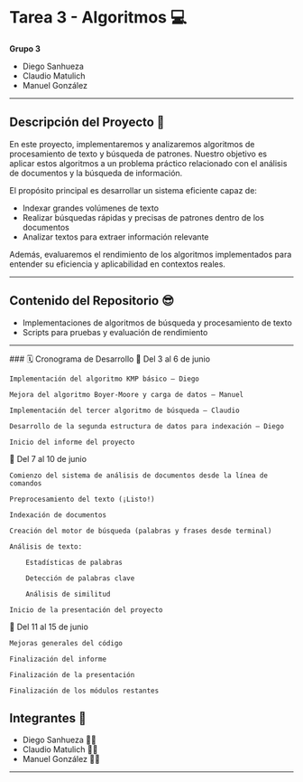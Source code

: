 # Tarea 3 - Algoritmos 💻

**Grupo 3**  
- Diego Sanhueza  
- Claudio Matulich  
- Manuel González  

---

## Descripción del Proyecto 🤔

En este proyecto, implementaremos y analizaremos algoritmos de procesamiento de texto y búsqueda de patrones. Nuestro objetivo es aplicar estos algoritmos a un problema práctico relacionado con el análisis de documentos y la búsqueda de información.

El propósito principal es desarrollar un sistema eficiente capaz de:

- Indexar grandes volúmenes de texto  
- Realizar búsquedas rápidas y precisas de patrones dentro de los documentos  
- Analizar textos para extraer información relevante  

Además, evaluaremos el rendimiento de los algoritmos implementados para entender su eficiencia y aplicabilidad en contextos reales.

---

## Contenido del Repositorio 😎

- Implementaciones de algoritmos de búsqueda y procesamiento de texto    
- Scripts para pruebas y evaluación de rendimiento  

---

### 🗓 Cronograma de Desarrollo
📅 Del 3 al 6 de junio

    Implementación del algoritmo KMP básico – Diego

    Mejora del algoritmo Boyer-Moore y carga de datos – Manuel

    Implementación del tercer algoritmo de búsqueda – Claudio

    Desarrollo de la segunda estructura de datos para indexación – Diego

    Inicio del informe del proyecto

📅 Del 7 al 10 de junio

    Comienzo del sistema de análisis de documentos desde la línea de comandos

    Preprocesamiento del texto (¡Listo!)

    Indexación de documentos

    Creación del motor de búsqueda (palabras y frases desde terminal)

    Análisis de texto:

        Estadísticas de palabras

        Detección de palabras clave

        Análisis de similitud

    Inicio de la presentación del proyecto

📅 Del 11 al 15 de junio

    Mejoras generales del código

    Finalización del informe

    Finalización de la presentación

    Finalización de los módulos restantes


## Integrantes 📌

- Diego Sanhueza 🙋‍♂️
- Claudio Matulich 👨‍💻
- Manuel González 🙋‍♂️

---